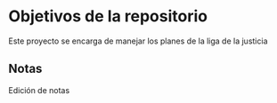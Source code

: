 # Objetivos de la repositorio

Este proyecto se encarga de manejar los planes de la liga de la justicia


## Notas
Edición de notas

